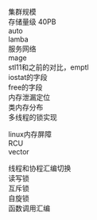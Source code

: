 集群规模  
存储量级 40PB  
auto  
lamba  
服务网络  
mage  
stl11和之前的对比，emptl  
iostat的字段  
free的字段  
内存泄漏定位  
类内存分布  
多线程的锁实现
 
linux内存屏障  
RCU  
vector
 
线程和协程汇编切换  
读写锁  
互斥锁  
自旋锁  
函数调用汇编